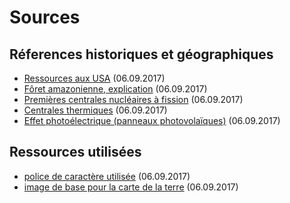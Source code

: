 # Sources

## Réferences historiques et géographiques

- [Ressources aux USA](https://fr.wikipedia.org/wiki/%C3%89tats-Unis#Situation_g.C3.A9n.C3.A9rale) (06.09.2017)
- [Fôret amazonienne, explication](https://www.notre-planete.info/actualites/actu_891_causes_solutions_deforestation.php) (06.09.2017)
- [Premières centrales nucléaires à fission](https://fr.wikipedia.org/wiki/Centrale_nucl%C3%A9aire#Ann.C3.A9es_1950_:_premi.C3.A8res_centrales) (06.09.2017)
- [Centrales thermiques](https://fr.wikipedia.org/wiki/Centrale_thermique#Centrales_.C3.A0_turbines_.C3.A0_combustion) (06.09.2017)
- [Effet photoélectrique (panneaux photovolaïques)](https://fr.wikipedia.org/wiki/Effet_photo%C3%A9lectrique#Histoire) (06.09.2017)



## Ressources utilisées

- [police de caractère utilisée](https://github.com/photonstorm/phaser-examples/tree/master/examples/assets/fonts/bitmapFonts) (06.09.2017)
- [image de base pour la carte de la terre](https://minecraftworld.files.wordpress.com/2011/05/earth_flat_map.jpg) (06.09.2017)
